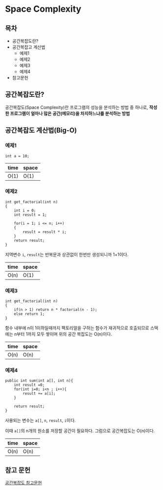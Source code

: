 # Space Complexity

## 목차
- 공간복잡도란?
- 공간복잡고 계산법
	- 예제1
    - 예제2
    - 예제3
    - 예제4
- 참고문헌

## 공간복잡도란?
공간복잡도(Space Complexity)란 프로그램의 성능을 분석하는 방법 중 하나로, **작성한 프로그램이 얼마나 많은 공간(메모리)을 차지하느냐를 분석하는 방법**

## 공간복잡도 계산법(Big-O)
### 예제1

```
int a = 10;
```

| time | space |
|------|-------|
| O(1) | O(1)  |


### 예제2
```
int get_factorial(int n)
{
    int i = 0;
    int result = 1;
    
    for(i = 1; i <= n; i++)
    {
        result = result * i;
    }
    return result;
}
```
지역변수 `i`, `result`는 반복문과 상관없이 한번만 생성되니까 1+1이다.

| time | space |
|------|-------|
| O(n) | O(1)  |

### 예제3
```
int get_factorial(int n)
{
    if(n > 1) return n * factorial(n - 1);
    else return 1;
}
```

함수 내부에 n이 1이하일때까지 팩토리얼을 구하는 함수가 재귀적으로 호출되므로 스택에는 n부터 1까지 모두 쌓이며 위의 공간 복잡도는 O(n)이다.

| time | space |
|------|-------|
| O(n) | O(n)  |

### 예제4
```
public int sum(int a[], int n){
    int result =0;          
    for(int i=0; i<n ; i++){
        result += a[i];
    }
    
    return result;
}
```
사용되는 변수는 `a[]`, `n`, `result`, `i`이다.

이때 `a[]`의 n개의 원소를 저장할 공간이 필요하다. 그럼으로 공간복잡도는 O(n)이다.

| time | space |
|------|-------|
| O(n) | O(n)  |


## 참고 문헌
[공간복잡도 참고문헌](https://coding-factory.tistory.com/609)